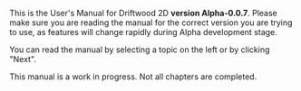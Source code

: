This is the User's Manual for Driftwood 2D **version Alpha-0.0.7**. Please make sure you are reading the manual for the correct version you are trying to use, as features will change rapidly during Alpha development stage.

You can read the manual by selecting a topic on the left or by clicking "Next".

This manual is a work in progress. Not all chapters are completed.
